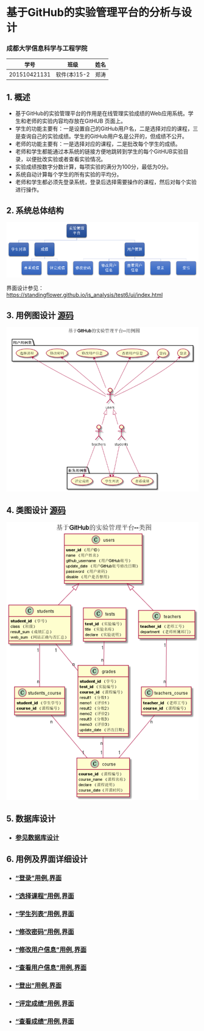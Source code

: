 <!-- markdownlint-disable MD033-->
<!-- 禁止MD033类型的警告 https://www.npmjs.com/package/markdownlint -->

# 基于GitHub的实验管理平台的分析与设计

### 成都大学信息科学与工程学院

|学号|班级|姓名|
|:-------:|:-------------: | :----------:|
|201510421131|软件(本)15-2|郑涛|

## 1. 概述
- 基于GitHub的实验管理平台的作用是在线管理实验成绩的Web应用系统。学生和老师的实验内容均存放在GitHUB
页面上。
- 学生的功能主要有：一是设置自己的GitHub用户名，二是选择对应的课程，三是查询自己的实验成绩。学生的GitHub用户名是公开的，但成绩不公开。
- 老师的功能主要有：一是选择对应的课程，二是批改每个学生的成绩。
- 老师和学生都能通过本系统的链接方便地跳转到学生的每个GitHUB实验目录，以便批改实验或者查看实验情况。
- 实验成绩按数字分数计算，每项实验的满分为100分，最低为0分。
- 系统自动计算每个学生的所有实验的平均分。
- 老师和学生都必须先登录系统，登录后选择需要操作的课程，然后对每个实验进行操作。
    
## 2. 系统总体结构
![](系统总体结构.png)

界面设计参见：https://standingflower.github.io/is_analysis/test6/ui/index.html
    
## 3. 用例图设计 [源码](src/UseCase.puml)
![](./useCase.png)

## 4. 类图设计 [源码](src/class.puml)
![](./class.png)

## 5. 数据库设计
- ### [参见数据库设计](./数据库设计.md)

## 6. 用例及界面详细设计

- ### [“登录”用例](./用例/登录.md),[界面](https://standingflower.github.io/is_analysis/test6/ui/index.html)
- ### [“选择课程”用例](./用例/选择课程.md),[界面](https://standingflower.github.io/is_analysis/test6/ui/课程选择.html)
- ### [“学生列表”用例](./用例/学生列表.md),[界面](https://standingflower.github.io/is_analysis/test6/ui/学生列表.html)
- ### [“修改密码”用例](./用例/修改密码.md),[界面](https://standingflower.github.io/is_analysis/test6/ui/修改密码.html)
- ### [“修改用户信息”用例](./用例/修改用户信息.md),[界面](https://standingflower.github.io/is_analysis/test6/ui/修改用户信息.html)
- ### [“查看用户信息”用例](./用例/查看用户信息.md),[界面](https://standingflower.github.io/is_analysis/test6/ui/查看用户信息.html)
- ### [“登出”用例](./用例/登出.md),[界面](https://standingflower.github.io/is_analysis/test6/ui/登出.html)
- ### [“评定成绩”用例](./用例/评定成绩.md),[界面](https://standingflower.github.io/is_analysis/test6/ui/评定成绩.html)
- ### [“查看成绩”用例](./用例/查看成绩.md),[界面](https://standingflower.github.io/is_analysis/test6/ui/查看成绩.html)

    